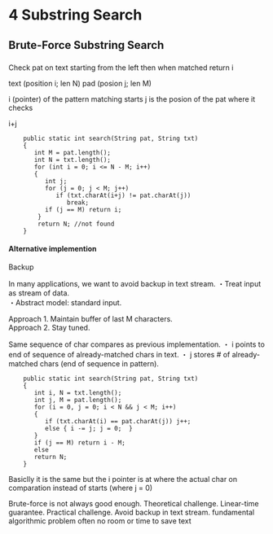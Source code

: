 # 4 Substring Search

## Brute-Force Substring Search

### 

Check pat on text starting from the left then when matched return i


text (position i; len N)
pad (posion j; len M)

i (pointer) of the pattern matching starts
j is the posion of the pat where it checks

i+j
 
        public static int search(String pat, String txt)
        {
           int M = pat.length();
           int N = txt.length();
           for (int i = 0; i <= N - M; i++)
           {
              int j;
              for (j = 0; j < M; j++)
                 if (txt.charAt(i+j) != pat.charAt(j))
                    break;
              if (j == M) return i;
            }
            return N; //not found 
        }



#### Alternative implemention

Backup

 In many applications, we want to avoid backup in text stream.
 ・Treat input as stream of data.    
 ・Abstract model: standard input. 
 
Approach 1. Maintain buffer of last M characters.   
Approach 2. Stay tuned. 

Same sequence of char compares as previous implementation.
・ i points to end of sequence of already-matched chars in text. 
・ j stores # of already-matched chars (end of sequence in pattern).

 
        public static int search(String pat, String txt)
        {
           int i, N = txt.length();
           int j, M = pat.length();
           for (i = 0, j = 0; i < N && j < M; i++)
           {
              if (txt.charAt(i) == pat.charAt(j)) j++;
              else { i -= j; j = 0;  }
           }
           if (j == M) return i - M;
           else            
           return N;
        }


Basiclly it is the same but the i pointer is at where the actual char on comparation instead of starts (where j = 0)

Brute-force is not always good enough.
Theoretical challenge. Linear-time guarantee. Practical challenge. Avoid backup in text stream.
fundamental algorithmic problem
often no room or time to save text
###
